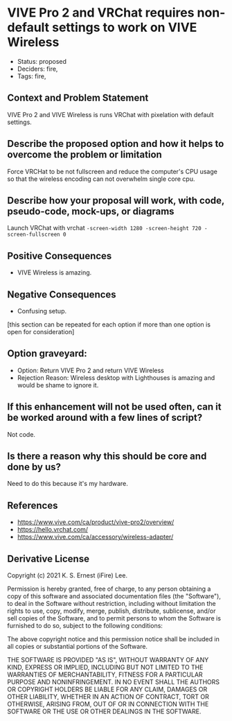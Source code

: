 # VIVE Pro 2 and VRChat requires non-default settings to work on VIVE Wireless

- Status: proposed <!-- draft | rejected | accepted | deprecated | superseded by -->
- Deciders: fire,
- Tags: fire,

## Context and Problem Statement

VIVE Pro 2 and VIVE Wireless is runs VRChat with pixelation with default settings.

## Describe the proposed option and how it helps to overcome the problem or limitation

Force VRCHat to be not fullscreen and reduce the computer's CPU usage so that the wireless encoding can not overwhelm single core cpu.

## Describe how your proposal will work, with code, pseudo-code, mock-ups, or diagrams

Launch VRChat with vrchat `-screen-width 1280 -screen-height 720 -screen-fullscreen 0`

## Positive Consequences <!-- optional -->

- VIVE Wireless is amazing.

## Negative Consequences <!-- optional -->

- Confusing setup.

[this section can be repeated for each option if more than one option is open for consideration]

## Option graveyard: <!-- same as above -->

- Option: Return VIVE Pro 2 and return VIVE Wireless
- Rejection Reason: Wireless desktop with Lighthouses is amazing and would be shame to ignore it.

## If this enhancement will not be used often, can it be worked around with a few lines of script?

Not code.

## Is there a reason why this should be core and done by us?

Need to do this because it's my hardware.

## References <!-- optional -->

- https://www.vive.com/ca/product/vive-pro2/overview/
- https://hello.vrchat.com/
- https://www.vive.com/ca/accessory/wireless-adapter/

## Derivative License

Copyright (c) 2021 K. S. Ernest (iFire) Lee.

Permission is hereby granted, free of charge, to any person obtaining a copy
of this software and associated documentation files (the "Software"), to deal
in the Software without restriction, including without limitation the rights
to use, copy, modify, merge, publish, distribute, sublicense, and/or sell
copies of the Software, and to permit persons to whom the Software is
furnished to do so, subject to the following conditions:

The above copyright notice and this permission notice shall be included in all
copies or substantial portions of the Software.

THE SOFTWARE IS PROVIDED "AS IS", WITHOUT WARRANTY OF ANY KIND, EXPRESS OR
IMPLIED, INCLUDING BUT NOT LIMITED TO THE WARRANTIES OF MERCHANTABILITY,
FITNESS FOR A PARTICULAR PURPOSE AND NONINFRINGEMENT. IN NO EVENT SHALL THE
AUTHORS OR COPYRIGHT HOLDERS BE LIABLE FOR ANY CLAIM, DAMAGES OR OTHER
LIABILITY, WHETHER IN AN ACTION OF CONTRACT, TORT OR OTHERWISE, ARISING FROM,
OUT OF OR IN CONNECTION WITH THE SOFTWARE OR THE USE OR OTHER DEALINGS IN THE
SOFTWARE.
